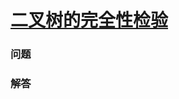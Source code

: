 # [二叉树的完全性检验](https://leetcode-cn.com/problems/check-completeness-of-a-binary-tree)

### 问题



### 解答

```

```

